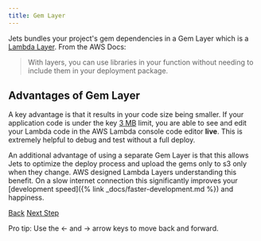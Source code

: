 ```yaml
---
title: Gem Layer
---
```


Jets bundles your project's gem dependencies in a Gem Layer which is a [Lambda Layer](https://docs.aws.amazon.com/lambda/latest/dg/configuration-layers.html). From the AWS Docs:

> With layers, you can use libraries in your function without needing to include them in your deployment package.

## Advantages of Gem Layer

A key advantage is that it results in your code size being smaller. If your application code is under the key [3 MB](https://docs.aws.amazon.com/lambda/latest/dg/limits.html) limit, you are able to see and edit your Lambda code in the AWS Lambda console code editor **live**.  This is extremely helpful to debug and test without a full deploy.

An additional advantage of using a separate Gem Layer is that this allows Jets to optimize the deploy process and upload the gems only to s3 only when they change.  AWS designed Lambda Layers understanding this benefit. On a slow internet connection this significantly improves your [development speed]({% link _docs/faster-development.md %}) and happiness.

<a id="prev" class="btn btn-basic" href="{% link _docs/config-rules.md %}">Back</a>
<a id="next" class="btn btn-primary" href="{% link _docs/custom-lambda-layers.md %}">Next Step</a>
<p class="keyboard-tip">Pro tip: Use the <- and -> arrow keys to move back and forward.</p>
